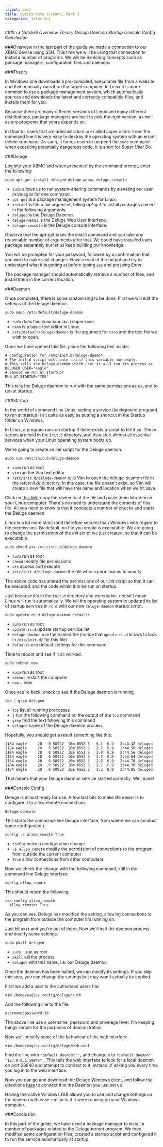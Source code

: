 ```yaml
---
layout: post
title: Series Auto Torrent, Part 3
categories: tvtorrent
---
```


###In a Nutshell
_Overview_
_Theory_
_Deluge_
_Daemon_
_Startup_
_Console Config_
_Conclusion_

###Overview
In the last part of the guide we made a connection to our XBMC device using SSH. This time we will be using that connection to install a number of programs. We will be exploring concepts such as package managers, configuration files and daemons.

###Theory

In Windows one downloads a pre-compiled, executable file from a website and then manually runs it on the target computer. In Linux it is more common to use a package management system, which automatically sources and downloads the latest and correctly compatible files, and installs them for you.

Because there are many different versions of Linux and many different distributions, package managers are built to pick the right version, as well as any programs that yours depends on.

In Ubuntu, users that are administrators are called super users. From the command line it is very easy to destroy the operating system with an errant delete command. As such, it forces users to prepend the `sudo` command when executing potentially dangerous code. It is short for _Super User Do_.

###Deluge

Log into your XBMC and when presented by the command prompt, enter the following:

`sudo apt-get install deluged deluge-webui deluge-console`

- `sudo` allows us to run system-altering commands by elevating our user privelages for one command.
- `apt-get` is a package management system for Linux.
- `install` is the main argument, telling _apt-get_ to install packages named in the following arguments.
- `deluged` is the Deluge Daemon.
- `deluge-webui` is the Deluge Web User Interface.
- `deluge-console` is the Deluge console interface.

Observe that the apt-get takes the install command and can take any reasonable number of arguments after that. We could have installed each package separately but let us keep building our knowledge.

You will be prompted for your password, followed by a confirmation that you wish to make said changes. Have a read of the output and try to understand what it is getting at before typing `yes` and pressing _Enter_.

The package manager should automatically retrieve a number of files, and install them in the correct location.

###Daemon

Once completed, there is some customising to be done. First we will edit the settings of the Deluge daemon.

`sudo nano /etc/default/deluge-daemon`

- `sudo` does this command as a super-user.
- `nano` is a basic text editor in Linux.
- `/etc/default/deluge/daemon` is the argument for `nano` and the text file we wish to open.

Once we have opened this file, place the following text inside:

    # Configuration for /etc/init.d/deluge-daemon
    # The init.d script will only run if this variable non-empty.
    # This tells the Deluge daemon which user it will run its process as
    DELUGED_USER="eagle"
    # Should we run at startup?
    RUN_AT_STARTUP="YES"

This tells the Deluge daemon to run with the same permissions as us, and to run at startup.

###Startup

In the world of command line Linux, setting a service (background program) to run at startup isn't quite as easy as putting a shortcut in the Startup folder on Windows.

In Linux, a program runs on startup if there exists a script to tell it so. These scripts are held in the `init.d` directory, and they start almost all essential services when your Linux operating system boots up.

We're going to create an *init* script for the Deluge daemon.

`sudo vim /etc/init.d/deluge-daemon`

- `sudo` run as root
- `vim` run the Vim text editor
- `/etc/init.d/deluge-daemon` tells Vim to open the deluge-deamon file in the /etc/init.d/ directory. In this case, the file doesn't exist, so Vim will create a new file that will have this name and location when we hit save.

Click on [this link](http://raw.githubusercontent.com/dancingborg/dancingborg.github.io/master/_misc/deluge-daemon.txt), copy the contents of the file and paste them into Vim on your Linux computer. There's no need to understand the contents of this file. All you need to know is that it conducts a number of checks and starts the Deluge daemon.

Linux is a lot more strict (and therefore secure) than Windows with regard to file permissions. By default, no file you create is executable. We are going to change the permissions of the *init* script we just created, so that it can be executable.

`sudo chmod a+x /etc/init.d/deluge-daemon`

- `sudo` run as root
- `chmod` modify file permissions
- `a+x` access and execute
- `/etc/init.d/deluge-daemon` the file whose permissions to modify

The above code has altered the permissions of our *init* script so that it can be executed, and the code within it to be run on startup.

Just because it's in the `init.d` directory and executable, doesn't mean Linux will run it automatically. We tell the operating system to updated its list of startup services in `rc.d` with our new `deluge-daemon` startup script.

`sudo update-rc.d deluge-daemon defaults`

- `sudo` run as root
- `update-rc.d` update startup service list
- `deluge-daemon` use the named file (notice that `update-rc.d` knows to look in `/etc/init.d/` for this file)
- `defaults` use default settings for this command

Time to reboot and see if it all worked.

`sudo reboot now`

- `sudo` run as root
- `reboot` restart the computer
- `now` ...now

Once you're back, check to see if the Deluge daemon is running.

`top | grep deluged`

- `top` list all running processes
- `|` run the following command on the output of the `top` command
- `grep` find the text following this command
- `deluged` name of the Deluge daemon process

Hopefully, you should get a result something like this:

    1184 eagle     20   0 50952  16m 6552 S   6.1  0.9   2:44.42 deluged
    1184 eagle     20   0 50952  16m 6552 S   2.7  0.9   2:44.50 deluged
    1184 eagle     20   0 50952  16m 6552 S   2.0  0.9   2:44.56 deluged
    1184 eagle     20   0 50952  16m 6552 S   2.7  0.9   2:44.64 deluged
    1184 eagle     20   0 50952  16m 6552 S   2.0  0.9   2:44.70 deluged
    1184 eagle     20   0 50952  16m 6552 R   2.7  0.9   2:44.78 deluged
    1184 eagle     20   0 50952  16m 6552 S   2.3  0.9   2:44.85 deluged

That means that your Deluge daemon service started correctly. Well done!

###Console Config

Deluge is almost ready for use. A few last bits to make life easier is to configure it to allow remote connections.

`deluge-console`

This starts the command-line Deluge interface, from where we can conduct some configuration.

`config -s allow_remote True`

- `config` make a configuration change
- `-s allow_remote` modify the permission of connections to the program from outside the current computer
- `True` allow connections from other computers

Now we check the change with the following command, still in the command line Deluge interface.

`config allow_remote`

This should return the following:

    >>> config allow_remote
      allow_remote: True

As you can see, Deluge has modified the setting, allowing connections to the program from outside the computer it's running on.

Just hit `exit` and you're out of there. Now we'll halt the daemon process and modify some settings.

`sudo pkill deluged`

- `sudo` ...run as root
- `pkill` kill the process
- `deluged` with this name, i.e. our Deluge daemon

Once the daemon has been halted, we can modify its settings. If you skip this step, you can change the settings but they won't actually be applied.

First we add a user to the authorised users file:

`vim /home/eagle/.config/deluge/auth`

Add the following line to the file:

`username:password:10`

The above line use a username, password and privelege level. I'm keeping things simple for the purposes of demonstration.

Now we'll modify some of the behaviour of the web interface.

`vim /home/eagle/.config/deluge/web.conf`

Find the line with `"default_daemon":",` and change it to `"default_daemon": "127.0.0.1:58846",`. This tells the web interface to look for a local daemon on port 58846 and attempt to connect to it, instead of asking you every time you log in to the web interface.

Now you can go and download the Deluge [Windows client](http://dev.deluge-torrent.org/wiki/Download), and follow the directions [here](http://dev.deluge-torrent.org/wiki/UserGuide/ThinClient#GTKUI) to connect it to the Daemon you just set up.

Having the native Windows GUI allows you to use and change settings on the daemon with ease similar to if it were running on your Windows computer.

###Conclusion

In this part of the guide, we have used a package manager to install a number of packages related to the Deluge torrent program. We then modified some configuration files, created a startup script and configured it to run the service automatically at startup.
